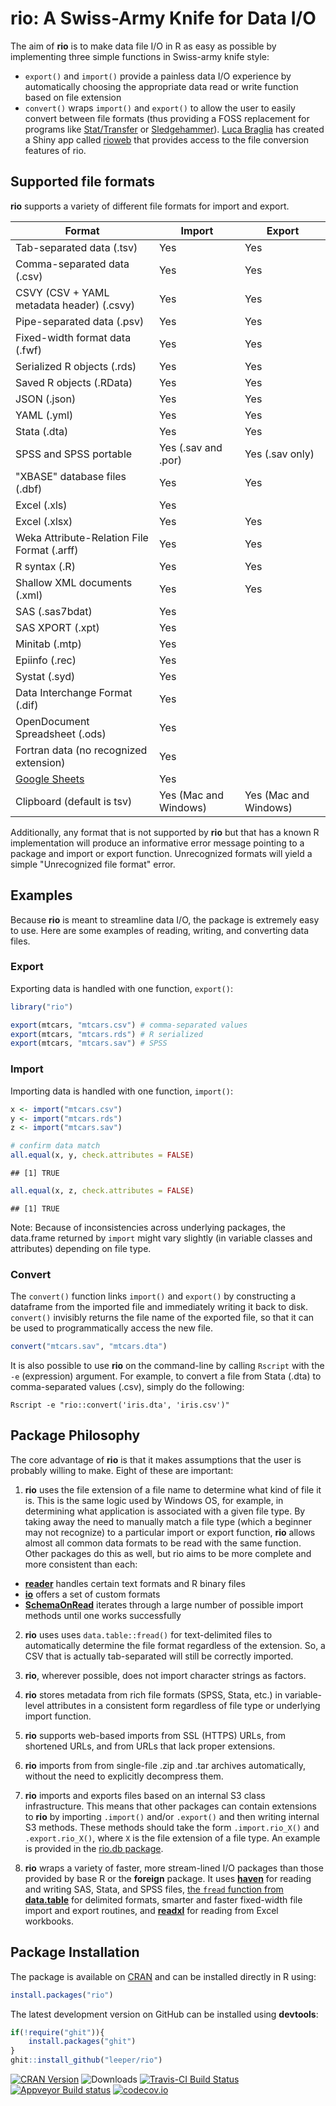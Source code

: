 # rio: A Swiss-Army Knife for Data I/O #

The aim of **rio** is to make data file I/O in R as easy as possible by implementing three simple functions in Swiss-army knife style:

 - `export()` and `import()` provide a painless data I/O experience by automatically choosing the appropriate data read or write function based on file extension
 - `convert()` wraps `import()` and `export()` to allow the user to easily convert between file formats (thus providing a FOSS replacement for programs like [Stat/Transfer](https://www.stattransfer.com/) or [Sledgehammer](http://www.openmetadata.org/site/?page_id=1089)). [Luca Braglia](https://lbraglia.github.io/) has created a Shiny app called [rioweb](https://github.com/lbraglia/rioweb) that provides access to the file conversion features of rio.

## Supported file formats ##

**rio** supports a variety of different file formats for import and export.

| Format | Import | Export |
| ------ | ------ | ------ |
| Tab-separated data (.tsv) | Yes | Yes |
| Comma-separated data (.csv) | Yes | Yes |
| CSVY (CSV + YAML metadata header) (.csvy) | Yes | Yes |
| Pipe-separated data (.psv) | Yes | Yes |
| Fixed-width format data (.fwf) | Yes | Yes |
| Serialized R objects (.rds) | Yes | Yes |
| Saved R objects (.RData) | Yes | Yes |
| JSON (.json) | Yes | Yes |
| YAML (.yml) | Yes | Yes |
| Stata (.dta) | Yes | Yes |
| SPSS and SPSS portable | Yes (.sav and .por) | Yes (.sav only) |
| "XBASE" database files (.dbf) | Yes | Yes |
| Excel (.xls) | Yes |  |
| Excel (.xlsx) | Yes | Yes |
| Weka Attribute-Relation File Format (.arff) | Yes | Yes |
| R syntax (.R) | Yes | Yes |
| Shallow XML documents (.xml) | Yes | Yes |
| SAS (.sas7bdat) | Yes |  |
| SAS XPORT (.xpt) | Yes |  |
| Minitab (.mtp) | Yes |  |
| Epiinfo (.rec) | Yes |  |
| Systat (.syd) | Yes |  |
| Data Interchange Format (.dif) | Yes |  |
| OpenDocument Spreadsheet  (.ods) | Yes |  |
| Fortran data (no recognized extension) | Yes |  |
| [Google Sheets](https://www.google.com/sheets/about/) | Yes |  |
| Clipboard (default is tsv) | Yes (Mac and Windows) | Yes (Mac and Windows) |

Additionally, any format that is not supported by **rio** but that has a known R implementation will produce an informative error message pointing to a package and import or export function. Unrecognized formats will yield a simple "Unrecognized file format" error.

## Examples ##

Because **rio** is meant to streamline data I/O, the package is extremely easy to use. Here are some examples of reading, writing, and converting data files.

### Export ###

Exporting data is handled with one function, `export()`:


```r
library("rio")

export(mtcars, "mtcars.csv") # comma-separated values
export(mtcars, "mtcars.rds") # R serialized
export(mtcars, "mtcars.sav") # SPSS
```

### Import ###

Importing data is handled with one function, `import()`:


```r
x <- import("mtcars.csv")
y <- import("mtcars.rds")
z <- import("mtcars.sav")

# confirm data match
all.equal(x, y, check.attributes = FALSE)
```

```
## [1] TRUE
```

```r
all.equal(x, z, check.attributes = FALSE)
```

```
## [1] TRUE
```

Note: Because of inconsistencies across underlying packages, the data.frame returned by `import` might vary slightly (in variable classes and attributes) depending on file type.

### Convert ###

The `convert()` function links `import()` and `export()` by constructing a dataframe from the imported file and immediately writing it back to disk. `convert()` invisibly returns the file name of the exported file, so that it can be used to programmatically access the new file.


```r
convert("mtcars.sav", "mtcars.dta")
```

It is also possible to use **rio** on the command-line by calling `Rscript` with the `-e` (expression) argument. For example, to convert a file from Stata (.dta) to comma-separated values (.csv), simply do the following:

```
Rscript -e "rio::convert('iris.dta', 'iris.csv')"
```



## Package Philosophy ##

The core advantage of **rio** is that it makes assumptions that the user is probably willing to make. Eight of these are important:

 1. **rio** uses the file extension of a file name to determine what kind of file it is. This is the same logic used by Windows OS, for example, in determining what application is associated with a given file type. By taking away the need to manually match a file type (which a beginner may not recognize) to a particular import or export function, **rio** allows almost all common data formats to be read with the same function. Other packages do this as well, but rio aims to be more complete and more consistent than each:
 
   - [**reader**](http://cran.r-project.org/web/packages/reader/index.html) handles certain text formats and R binary files
   - [**io**](http://cran.r-project.org/web/packages/io/index.html) offers a set of custom formats
   - [**SchemaOnRead**](https://cran.r-project.org/web/packages/SchemaOnRead/index.html) iterates through a large number of possible import methods until one works successfully
   
 2. **rio** uses uses `data.table::fread()` for text-delimited files to automatically determine the file format regardless of the extension. So, a CSV that is actually tab-separated will still be correctly imported.
 
 3. **rio**, wherever possible, does not import character strings as factors.
 
 4. **rio** stores metadata from rich file formats (SPSS, Stata, etc.) in variable-level attributes in a consistent form regardless of file type or underlying import function.
 
 5. **rio** supports web-based imports from SSL (HTTPS) URLs, from shortened URLs, and from URLs that lack proper extensions.
 
 6. **rio** imports from from single-file .zip and .tar archives automatically, without the need to explicitly decompress them.
 
 7. **rio** imports and exports files based on an internal S3 class infrastructure. This means that other packages can contain extensions to **rio** by importing `.import()` and/or `.export()` and then writing internal S3 methods. These methods should take the form `.import.rio_X()` and `.export.rio_X()`, where `X` is the file extension of a file type. An example is provided in the [rio.db package](https://github.com/leeper/rio.db).
 
 8. **rio** wraps a variety of faster, more stream-lined I/O packages than those provided by base R or the **foreign** package. It uses [**haven**](https://github.com/hadley/haven) for reading and writing SAS, Stata, and SPSS files, [the `fread` function from **data.table**](https://github.com/Rdatatable/data.table) for delimited formats, smarter and faster fixed-width file import and export routines, and [**readxl**](https://github.com/hadley/readxl) for reading from Excel workbooks.

## Package Installation ##

The package is available on [CRAN](http://cran.r-project.org/web/packages/rio/) and can be installed directly in R using:

```R
install.packages("rio")
```

The latest development version on GitHub can be installed using **devtools**:

```R
if(!require("ghit")){
    install.packages("ghit")
}
ghit::install_github("leeper/rio")
```

[![CRAN Version](http://www.r-pkg.org/badges/version/rio)](http://cran.r-project.org/package=rio)
![Downloads](http://cranlogs.r-pkg.org/badges/rio)
[![Travis-CI Build Status](https://travis-ci.org/leeper/rio.png?branch=master)](https://travis-ci.org/leeper/rio)
[![Appveyor Build status](https://ci.appveyor.com/api/projects/status/40ua5l06jw0gjyjb?svg=true)](https://ci.appveyor.com/project/leeper/rio)
[![codecov.io](http://codecov.io/github/leeper/rio/coverage.svg?branch=master)](http://codecov.io/github/leeper/rio?branch=master)


